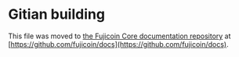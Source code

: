 Gitian building
================

This file was moved to [the Fujicoin Core documentation repository](https://github.com/fujicoin/docs/blob/master/gitian-building.md) at [https://github.com/fujicoin/docs](https://github.com/fujicoin/docs).
